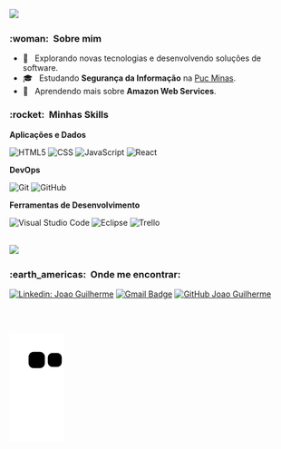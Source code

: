 ![](https://komarev.com/ghpvc/?username=VanessaSwerts&color=006bed)

<h3> :woman: &nbsp;Sobre mim </h3>

- 🤔 &nbsp; Explorando novas tecnologias e desenvolvendo soluções de software.
- 🎓 &nbsp; Estudando **Segurança da Informação** na <a href="https://www.pucminas.br/PucVirtual/Graduacao/Paginas/Seguran%C3%A7a-da-Informacao-Tecnologo.aspx?tipo=7ba9bba6-a28e-40cd-952c-e55604642276&campi=7c032ce9-43f6-4571-b72e-674be76a5b62&turno=5" target="_blank">Puc Minas</a>.
- 🌱 &nbsp; Aprendendo mais sobre **Amazon Web Services**.

<h3> :rocket: &nbsp;Minhas Skills </h3>

**Aplicações e Dados**

  ![HTML5](https://img.shields.io/badge/-HTML5-333333?style=flat&logo=HTML5)
  ![CSS](https://img.shields.io/badge/-CSS-333333?style=flat&logo=CSS3&logoColor=1572B6)
  ![JavaScript](https://img.shields.io/badge/-JavaScript-333333?style=flat&logo=javascript)
  ![React](https://img.shields.io/badge/-React-333333?style=flat&logo=react)

**DevOps**

  ![Git](https://img.shields.io/badge/-Git-333333?style=flat&logo=git)
  ![GitHub](https://img.shields.io/badge/-GitHub-333333?style=flat&logo=github)

**Ferramentas de Desenvolvimento**

  ![Visual Studio Code](https://img.shields.io/badge/-Visual%20Studio%20Code-333333?style=flat&logo=visual-studio-code&logoColor=007ACC)
  ![Eclipse](https://img.shields.io/badge/-Eclipse-333333?style=flat&logo=eclipse-ide&logoColor=2C2255)
  ![Trello](https://img.shields.io/badge/-Trello-333333?style=flat&logo=trello&logoColor=007ACC)

<br/>

<a href="https://github.com/joaogriquena">
  <img height="180em" src="https://github-readme-stats.vercel.app/api?username=joaogriquena&theme=dark&show_icons=true" />
</a>

<br/>

<h3> :earth_americas: &nbsp;Onde me encontrar: </h3> 

[![Linkedin: Joao Guilherme](https://img.shields.io/badge/-JoaoGuilherme-blue?style=flat-square&logo=Linkedin&logoColor=white&link=https://www.linkedin.com/in/joao-riquena/)](https://www.linkedin.com/in/joao-riquena/)
[![Gmail Badge](https://img.shields.io/badge/-jgriquena@gmail.com-006bed?style=flat-square&logo=Gmail&logoColor=white&link=mailto:jgriquena@gmail.com)](mailto:jgriquena@gmail.com)
[![GitHub Joao Guilherme]( https://img.shields.io/github/followers/VanessaSwerts?label=follow&style=social)](https://github.com/joaogriquena)
  
  ##
 
 <br>
  
  ![Snake animation](https://github.com/joaogriquena/joaogriquena/blob/output/github-contribution-grid-snake.svg)

</div>

